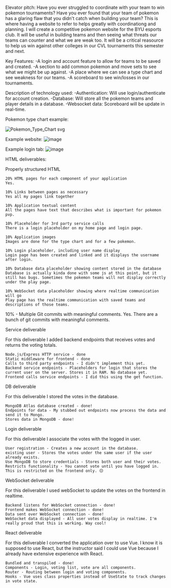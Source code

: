 Elevator pitch:
Have you ever struggled to coordinate with your team to win pokemon tournaments? Have you ever found that your team of pokemon has a glaring flaw that you didn't catch when building your team? This is where having a website to refer to helps greatly with coordinationg and planning. I will create a competitive pokemon website for the BYU esports club. It will be useful in building teams and then seeing what threats our teams can counter and what we are weak too. It will be a critical reasource to  help us win against other colleges in our CVL tournaments this semester and next. 

Key Features: 
-A login and account feature to allow for teams to be saved and created.
-A section to add common pokemon and move sets to see what we might be up against.
-A place where we can see a type chart and see weakness for our teams.
-A scoreboard to see win/losses in our tournaments. 

Description of technology used:
-Authentication: Will use login/authenticate for account creation.
-Database: Will store all the pokemon teams and player details in a database. 
-Websocket data: Scoreboard will be update in real-time.

Pokemon type chart example: 

![Pokemon_Type_Chart svg](https://github.com/jrp244/startup/assets/83414799/ba0bf1a1-a65f-4e53-88fb-00080ced1ce9)

Example website: 
![image](https://github.com/jrp244/startup/assets/83414799/0ff789e2-df14-41a9-bc3f-5915cfe78bc6)

Example login tab:
![image](https://github.com/jrp244/startup/assets/83414799/89519442-a349-4569-a082-42135d1a4a82)

HTML deliverables: 


Properly structured HTML

    20% HTML pages for each component of your application
    Yes. 
    
    10% Links between pages as necessary
    Yes all my pages link together
    
    10% Application textual content
    All the pages have text that describes what is important for pokemon pvp.
    
    10% Placeholder for 3rd party service calls
    There is a login placeholder on my home page and login page.
    
    10% Application images
    Images are done for the type chart and for a few pokemon. 
    
    10% Login placeholder, including user name display
    Login page has been created and linked and it displays the username after login.
    
    10% Database data placeholder showing content stored in the database
    Database is actually kinda done with some js at this point, but it still has bugs. Sometimes the pokemon teams will not display correctly under the play page.
    
    10% WebSocket data placeholder showing where realtime communication will go
    Play page has the realtime communication with saved teams and descriptions of those teams.

10% - Multiple Git commits with meaningful comments.
Yes. There are a bunch of git commits with meaningful comments.

Service deliverable

For this deliverable I added backend endpoints that receives votes and returns the voting totals.

    Node.js/Express HTTP service - done
    Static middleware for frontend - done
    Calls to third party endpoints - I didn't implement this yet.
    Backend service endpoints - Placeholders for login that stores the current user on the server. Stores it in RAM. No database yet.
    Frontend calls service endpoints - I did this using the get function.


DB deliverable

For this deliverable I stored the votes in the database.

    MongoDB Atlas database created - done!
    Endpoints for data - My stubbed out endpoints now process the data and send it to Mongo.
    Stores data in MongoDB - done!

Login deliverable

For this deliverable I associate the votes with the logged in user.

    User registration - Creates a new account in the database.
    existing user - Stores the votes under the same user if the user already exists.
    Use MongoDB to store credentials - Stores both user and their votes.
    Restricts functionality - You cannot vote until you have logged in. This is restricted on the frontend only. 😔

WebSocket deliverable

For this deliverable I used webSocket to update the votes on the frontend in realtime.

    Backend listens for WebSocket connection - done!
    Frontend makes WebSocket connection - done!
    Data sent over WebSocket connection - done!
    WebSocket data displayed - All user votes display in realtime. I'm really proud that this is working. Way cool!

React deliverable

For this deliverable I converted the application over to use Vue. I know it is supposed to use React, but the instructor said I could use Vue because I already have extensive experience with React.

    Bundled and transpiled - done!
    Components - Login, voting list, vote are all components.
    Router - Routing between login and voting components.
    Hooks - Vue uses class properties instead of UseState to track changes in vote state.





